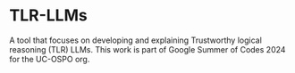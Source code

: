 # TLR-LLMs
A tool that focuses on developing and explaining Trustworthy logical reasoning (TLR) LLMs. This work is part of Google Summer of Codes 2024 for the UC-OSPO org.
